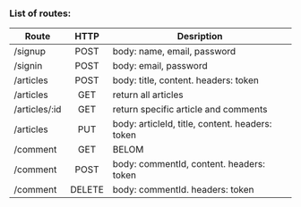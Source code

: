 ### List of routes:

| Route                 |  HTTP  | Desription                                           |
| --------------------- |:------:| ---------------------------------------------------- |
| /signup               | POST   | body: name, email, password                          |
| /signin               | POST   | body: email, password                                |
| /articles             | POST   | body: title, content. headers: token                 |
| /articles             | GET    | return all articles                                  |
| /articles/:id         | GET    | return specific article and comments                 |
| /articles             | PUT    | body: articleId, title, content. headers: token      |
| /comment              | GET    | BELOM                                                |
| /comment              | POST   | body: commentId, content. headers: token             |
| /comment              | DELETE | body: commentId. headers: token                      |